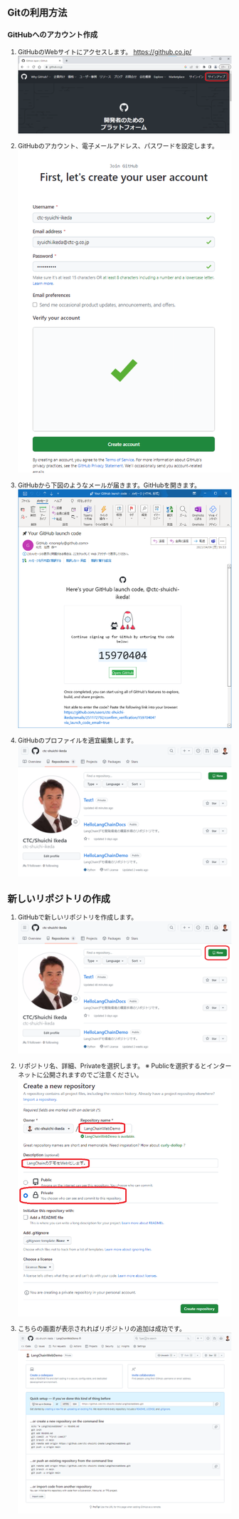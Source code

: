 ## Gitの利用方法

### GitHubへのアカウント作成
1. GitHubのWebサイトにアクセスします。
    https://github.co.jp/
    ![Alt text](image.png)

1. GitHubのアカウント、電子メールアドレス、パスワードを設定します。
    ![Alt text](image-1.png)

1. GitHubから下図のようなメールが届きます。GitHubを開きます。
    ![Alt text](image-2.png)

1. GitHubのプロファイルを適宜編集します。
    ![Alt text](image-3.png)

## 新しいリポジトリの作成

1. GitHubで新しいリポジトリを作成します。
    ![Alt text](image-4.png)

1. リポジトリ名、詳細、Privateを選択します。
※ Publicを選択するとインターネットに公開されますのでご注意ください。
    ![Alt text](image-5.png)

1. こちらの画面が表示されればリポジトリの追加は成功です。
    ![Alt text](image-6.png)
